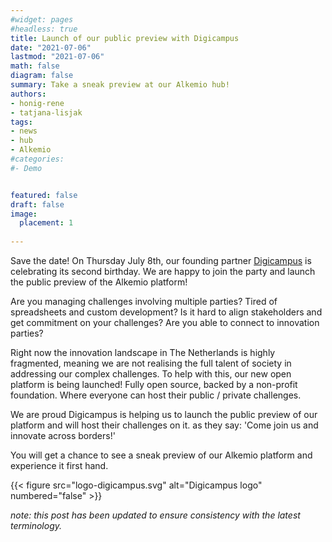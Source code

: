 ```yaml
---
#widget: pages
#headless: true
title: Launch of our public preview with Digicampus
date: "2021-07-06"
lastmod: "2021-07-06"
math: false
diagram: false
summary: Take a sneak preview at our Alkemio hub!
authors:
- honig-rene
- tatjana-lisjak
tags:
- news
- hub
- Alkemio
#categories:
#- Demo


featured: false
draft: false
image:
  placement: 1
  
---
```

Save the date! On Thursday July 8th, our founding partner [Digicampus](https://digicampus.tech/) is celebrating its second birthday. We are happy to join the party and launch the public preview of the Alkemio platform!

Are you managing challenges involving multiple parties? Tired of spreadsheets and custom development? Is it hard to align stakeholders and get commitment on your challenges? Are you able to connect to innovation parties?

Right now the innovation landscape in The Netherlands is highly fragmented, meaning we are not realising the full talent of society in addressing our complex challenges.
To help with this, our new open platform is being launched! Fully open source, backed by a non-profit foundation. Where everyone can host their public / private challenges.

We are proud Digicampus is helping us to launch the public preview of our platform and will host their challenges on it. as they say: 'Come join us and innovate across borders!'

You will get a chance to see a sneak preview of our Alkemio platform and experience it first hand.

{{< figure src="logo-digicampus.svg" alt="Digicampus logo" numbered="false" >}}

*note: this post has been updated to ensure consistency with the latest terminology.*

